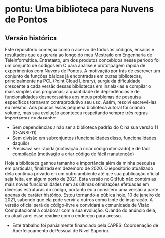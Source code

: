 # pontu: Uma biblioteca para Nuvens de Pontos
## Versão histórica

Este repositório começou como o acervo de todos os códigos, ensaios e resultados que eu geraria ao longo do meu Mestrado em Engenharia de Teleinformática. Entretanto, um dos produtos concebidos nesse período foi um conjunto de códigos em C para análise e prototipagem rápida de experimentos com Nuvens de Pontos. A motivação por trás de escrever um conjunto de funções básicas já encontradas em outras bibliotecas, principalmente na PCL (Point Cloud Library), surgiu da dificuldade crescente a cada versão dessas bibliotecas em instala-las e compilar o mais simples dos programas; a quantidade de dependências e de funcionalidades desnecessárias aos meus problemas de pesquisa específicos tornavam contraprodutivo seu uso. Assim, resolvi escrevê-las eu mesmo. Aos poucos essas pequena biblioteca autoral foi criando volume, mas sua evolução aconteceu respeitando sempre três regras importantes de desenho:

- Sem dependências a não ser a biblioteca padrão do C na sua versão 11 (C-ANSI-11)
- Sem divisão em subconjuntos (funcionalidades disso, funcionalidades daquilo)
- Precisava ser rápida (motivação a criar código otimizado) e de fácil compilação (motivação a criar código de fácil manutenção)

Hoje a biblioteca ganhou tamanho e importância além da minha pesquisa em particular, finalizada em dezembro de 2020. O repositório atualizado dela continua privado em um outro ambiente até que sua publicação oficial seja feita, em algum ponto de 2021. Esta versão no GitHub não contém as mais novas funcionalidades nem as últimas otimizações efetuadas em diversas estruturas do código, portanto eu a considero uma versão a parte apenas de caráter histórico. Estou tornando-a pública hoje, 10 de janeiro de 2021, sabendo que ela pode servir a outros como fonte de inspiração. A versão oficial será de código-livre e convidará a comunidade de Visão Computacional a colaborar com a sua evolução. Quando do anúncio dela, eu atualizarei esse readme com o endereço para acesso.

- Este trabalho foi parcialmente financiado pela CAPES: Coordenação de Aperfeiçoamento de Pessoal de Nível Superior.
